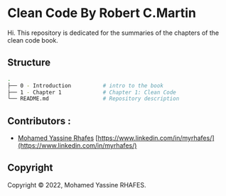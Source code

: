 # Clean Code By Robert C.Martin
Hi. This repository is dedicated for the summaries of the chapters of the clean code book.

## Structure 

```bash
.
├── 0 - Introduction          # intro to the book
├── 1 - Chapter 1             # Chapter 1: Clean Code
└── README.md                 # Repository description
```

## Contributors :

-  [Mohamed Yassine Rhafes](https://www.linkedin.com/in/myrhafes/) [https://www.linkedin.com/in/myrhafes/](https://www.linkedin.com/in/myrhafes/)

## Copyright

Copyright © 2022, Mohamed Yassine RHAFES.
